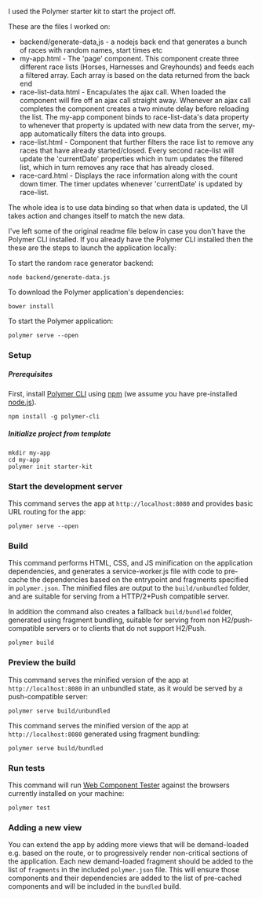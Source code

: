 I used the Polymer starter kit to start the project off.

These are the files I worked on:

* backend/generate-data,js - a nodejs back end that generates a bunch of races with random names, start times etc
* my-app.html - The 'page' component. This component create three different race lists (Horses, Harnesses and
Greyhounds) and feeds each a filtered array. Each array is based on the data returned from the back end
* race-list-data.html - Encapulates the ajax call. When loaded the component will fire off an ajax call straight away.
Whenever an ajax call completes the component creates a two minute delay before reloading the list. The my-app
component binds to race-list-data's data property to whenever that property is updated with new data from the server,
my-app automatically filters the data into groups.
* race-list.html - Component that further filters the race list to remove any races that have already started/closed.
Every second race-list will update the 'currentDate' properties which in turn updates the filtered list, which in turn
removes any race that has already closed.
* race-card.html - Displays the race information along with the count down timer. The timer updates whenever
'currentDate' is updated by race-list.

The whole idea is to use data binding so that when data is updated, the UI takes action and changes itself to match the
new data.

I've left some of the original readme file below in case you don't have the Polymer CLI installed. If you already have
the Polymer CLI installed then the these are the steps to launch the application locally:

To start the random race generator backend:

    node backend/generate-data.js

To download the Polymer application's dependencies:

    bower install

To start the Polymer application:

    polymer serve --open



### Setup

##### Prerequisites

First, install [Polymer CLI](https://github.com/Polymer/polymer-cli) using
[npm](https://www.npmjs.com) (we assume you have pre-installed [node.js](https://nodejs.org)).

    npm install -g polymer-cli

##### Initialize project from template

    mkdir my-app
    cd my-app
    polymer init starter-kit

### Start the development server

This command serves the app at `http://localhost:8080` and provides basic URL
routing for the app:

    polymer serve --open

### Build

This command performs HTML, CSS, and JS minification on the application
dependencies, and generates a service-worker.js file with code to pre-cache the
dependencies based on the entrypoint and fragments specified in `polymer.json`.
The minified files are output to the `build/unbundled` folder, and are suitable
for serving from a HTTP/2+Push compatible server.

In addition the command also creates a fallback `build/bundled` folder,
generated using fragment bundling, suitable for serving from non
H2/push-compatible servers or to clients that do not support H2/Push.

    polymer build

### Preview the build

This command serves the minified version of the app at `http://localhost:8080`
in an unbundled state, as it would be served by a push-compatible server:

    polymer serve build/unbundled

This command serves the minified version of the app at `http://localhost:8080`
generated using fragment bundling:

    polymer serve build/bundled

### Run tests

This command will run [Web Component Tester](https://github.com/Polymer/web-component-tester)
against the browsers currently installed on your machine:

    polymer test

### Adding a new view

You can extend the app by adding more views that will be demand-loaded
e.g. based on the route, or to progressively render non-critical sections of the
application. Each new demand-loaded fragment should be added to the list of
`fragments` in the included `polymer.json` file. This will ensure those
components and their dependencies are added to the list of pre-cached components
and will be included in the `bundled` build.
